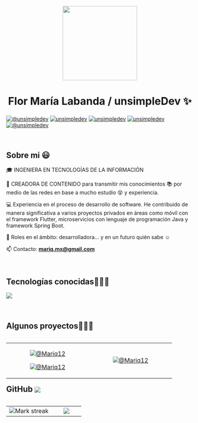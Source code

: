 
<!--
**Mariq12/Mariq12** is a ✨ _special_ ✨ repository because its `README.md` (this file) appears on your GitHub profile.

Here are some ideas to get you started:

- 🔭 I’m currently working on ...
- 🌱 I’m currently learning ...
- 👯 I’m looking to collaborate on ...
- 🤔 I’m looking for help with ...
- 💬 Ask me about ...
- 📫 How to reach me: ...
- 😄 Pronouns: ...
- ⚡ Fun fact: ...
-->
<p align="center">
    <img src="https://media.giphy.com/media/7sApq40JDeByB7rNGW/giphy.gif?cid=ecf05e47pxb1hmpfzzz1djosrsz0isg2xg2gym237q5nucx3&ep=v1_gifs_search&rid=giphy.gif&ct=g" width="200"/>
</p>
<h1 align="center">  Flor María Labanda / unsimpleDev ✨ </h1> 

<p align="left">
  <a href="https://youtube.com/@marilabanda9755?si=YxSoprN0AB0Hpkcp" target="blank"><img align="center" src="https://img.shields.io/badge/YouTube-FF0000?style=for-the-badge&logo=youtube&logoColor=white" alt="@unsimpledev"  /></a>
<a href="https://www.instagram.com/flormarialabandapuchaicela" target="_blank"><img align="center" src="https://img.shields.io/badge/Instagram-E4405F?style=for-the-badge&logo=instagram&logoColor=white" alt="unsimpledev" /></a>
<a href="https://www.linkedin.com/in/flor-mar%C3%ADa-labanda-puchaicela-ing-ti/" target="blank"><img align="center" src="https://img.shields.io/badge/LinkedIn-0077B5?style=for-the-badge&logo=linkedin&logoColor=white" alt="unsimpledev"/></a>
<a href="https://www.facebook.com/profile.php?id=100084487023873" target="blank"><img align="center" src="https://img.shields.io/badge/Facebook-1877F2?style=for-the-badge&logo=facebook&logoColor=white" alt="unsimpledev"  /></a>
<a href = "mailto:mariq.mx@gmail.com" target="blank"><img align="center" src="https://img.shields.io/badge/Gmail-D14836?style=for-the-badge&logo=gmail&logoColor=white" alt="@unsimpledev"  /></a>
  </p>
<br>
<h2>Sobre mi 😃</h2>
<!--Intro start-->

<p align="left">
🎓 INGENIERA EN TECNOLOGÍAS DE LA INFORMACIÓN

🎥 CREADORA DE CONTENIDO para transmitir mis conocimientos 📚 por medio de las redes en base a mucho estudio 😵 y experiencia.

💻 Experiencia en el proceso de desarrollo de software. He contribuido de manera significativa a varios proyectos privados en áreas como móvil con el framework Flutter, microservicios con lenguaje de programación Java y framework Spring Boot.

📝 Roles en el ámbito: desarrolladora... y en un futuro quién sabe ☺️

📫 Contacto: **mariq.mx@gmail.com**
<!--Intro end-->
  </p>
<br>

<h2 >Tecnologías conocidas👨🏻‍💻</h2>
<!--tech stack icons-->
<p align="left">
  <a href="https://skillicons.dev">
    <img src="https://skillicons.dev/icons?i=androidstudio,java,php,dart,flutter,py,css,html,js,nodejs,mysql,sqlite,firebase,git,github,docker,bootstrap,postman,vscode,linux,ai," />
  </a>
</p>
<br>
<!-------------------------->
<div id="proyectos">
<h2 >Algunos proyectos👨🏻‍💻</h2>

<table align="left" >
<tr border="none">
  <td width="25%" align="center">
    <p align="center">
        <a href="https://youtu.be/m5eRqQOWpxs" target="blank"><img align="center" src="https://img.shields.io/badge/YouTube-FF0000?style=for-the-badge&logo=youtube&logoColor=white" alt="@Mariq12"  /></a>
    </p>       
    <p align="center">
      <a href="https://github.com/Mariq12/login-dos" target="blank"><img align="center" src="https://img.shields.io/badge/GitHub-100000?style=for-the-badge&logo=github&logoColor=white" alt="@Mariq12" /></a>
    </p>       
 </td>
 <td width="25%" align="center">
    <p align="center">
        <a href="https://youtu.be/f_lFOLsdcsk" target="blank"><img align="center" src="https://img.shields.io/badge/YouTube-FF0000?style=for-the-badge&logo=youtube&logoColor=white" alt="@Mariq12"  /></a>
    </p>       
 </td>  
</tr>
</table>
  </div>
<br>
<br><br>

<h2>GitHub <img src="https://img.icons8.com/color/32/000000/github--v1.png" style="vertical-align: middle;"/></h2>
<!--- stats & Trophy (start) -->
<p align="center">
  <!--- stats (start) -->
<table align="left">
<tr border="none">
<td width="60%" align="center">
<!--  <img  align="center"  src="https://github-readme-stats.vercel.app/api?username=Mari&theme=dark&show_icons=true&count_private=true" />
  <br></br> -->
  <img  title="🔥 Get streak stats for your profile at git.io/streak-stats" alt="Mark streak" src="https://github-readme-streak-stats.herokuapp.com/?user=Mariq12&theme=dark&hide_border=false" /> 
</td>

<td width="40%" align="center">
  <img  align="center"  src="https://github-readme-stats.anuraghazra1.vercel.app/api/top-langs/?username=Mariq12&theme=dark&hide_border=false&no-bg=true&no-frame=true&langs_count=10"/>
</td>
</tr>
</table>
<!--- stats (end) -->

</p>        
<!--- stats (end) -->
